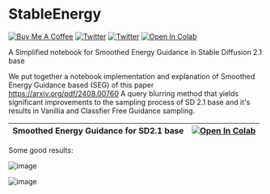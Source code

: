 # StableEnergy
<a href="https://www.buymeacoffee.com/outofai" target="_blank"><img src="https://img.shields.io/badge/-buy_me_a%C2%A0coffee-red?logo=buy-me-a-coffee" alt="Buy Me A Coffee"></a>
[![Twitter](https://img.shields.io/twitter/url/https/twitter.com/cloudposse.svg?style=social&label=Ashleigh%20Watson)](https://twitter.com/OutofAi) 
[![Twitter](https://img.shields.io/twitter/url/https/twitter.com/cloudposse.svg?style=social&label=Alex%20Nasa)](https://twitter.com/banterless_ai)
[![Open In Colab](https://colab.research.google.com/assets/colab-badge.svg)](https://colab.research.google.com/github/OutofAi/StableEnergy/blob/main/SD_2_1_Smoothed_Energy_Guidance.ipynb)

A Simplified notebook for Smoothed Energy Guidance in Stable Diffusion 2.1 base

We put together a notebook implementation and explanation of Smoothed Energy Guidance based (SEG) of this paper https://arxiv.org/pdf/2408.00760
A query blurring method that yields significant improvements to the sampling process of SD 2.1 base and it's results in Vanillia and Classfier Free Guidance sampling.

| **Smoothed Energy Guidance for SD2.1 base** | [![Open In Colab](https://colab.research.google.com/assets/colab-badge.svg)](https://colab.research.google.com/github/OutofAi/StableEnergy/blob/main/SD_2_1_Smoothed_Energy_Guidance.ipynb) |
|----------------------|----------------------|


Some good results:

![image](https://github.com/user-attachments/assets/c5a9602f-b09d-4f36-94a4-3fd70462688a)

![image](https://github.com/user-attachments/assets/b2bad89e-0664-46cf-a59b-a30422df3fea)
